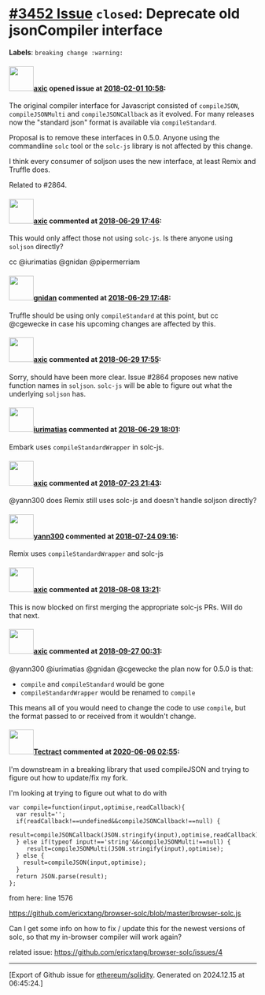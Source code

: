 # [\#3452 Issue](https://github.com/ethereum/solidity/issues/3452) `closed`: Deprecate old jsonCompiler interface
**Labels**: `breaking change :warning:`


#### <img src="https://avatars.githubusercontent.com/u/20340?v=4" width="50">[axic](https://github.com/axic) opened issue at [2018-02-01 10:58](https://github.com/ethereum/solidity/issues/3452):

The original compiler interface for Javascript consisted of `compileJSON`, `compileJSONMulti` and `compileJSONCallback` as it evolved. For many releases now the "standard json" format is available via `compileStandard`.

Proposal is to remove these interfaces in 0.5.0. Anyone using the commandline `solc` tool or the `solc-js` library is not affected by this change.

I think every consumer of soljson uses the new interface, at least Remix and Truffle does.

Related to #2864.

#### <img src="https://avatars.githubusercontent.com/u/20340?v=4" width="50">[axic](https://github.com/axic) commented at [2018-06-29 17:46](https://github.com/ethereum/solidity/issues/3452#issuecomment-401425872):

This would only affect those not using `solc-js`. Is there anyone using `soljson` directly?

cc @iurimatias @gnidan @pipermerriam

#### <img src="https://avatars.githubusercontent.com/u/151065?u=0fc51dca2aa80373f8d417e826ca8ef5568525f6&v=4" width="50">[gnidan](https://github.com/gnidan) commented at [2018-06-29 17:48](https://github.com/ethereum/solidity/issues/3452#issuecomment-401426414):

Truffle should be using only `compileStandard` at this point, but cc @cgewecke in case his upcoming changes are affected by this.

#### <img src="https://avatars.githubusercontent.com/u/20340?v=4" width="50">[axic](https://github.com/axic) commented at [2018-06-29 17:55](https://github.com/ethereum/solidity/issues/3452#issuecomment-401428180):

Sorry, should have been more clear. Issue #2864 proposes new native function names in `soljson`. `solc-js` will be able to figure out what the underlying `soljson` has.

#### <img src="https://avatars.githubusercontent.com/u/176720?u=4ce435619752ef274d1298a616946652bdafbe1e&v=4" width="50">[iurimatias](https://github.com/iurimatias) commented at [2018-06-29 18:01](https://github.com/ethereum/solidity/issues/3452#issuecomment-401429773):

Embark uses `compileStandardWrapper` in solc-js.

#### <img src="https://avatars.githubusercontent.com/u/20340?v=4" width="50">[axic](https://github.com/axic) commented at [2018-07-23 21:43](https://github.com/ethereum/solidity/issues/3452#issuecomment-407210900):

@yann300 does Remix still uses solc-js and doesn't handle soljson directly?

#### <img src="https://avatars.githubusercontent.com/u/6940742?v=4" width="50">[yann300](https://github.com/yann300) commented at [2018-07-24 09:16](https://github.com/ethereum/solidity/issues/3452#issuecomment-407338995):

Remix uses `compileStandardWrapper` and solc-js

#### <img src="https://avatars.githubusercontent.com/u/20340?v=4" width="50">[axic](https://github.com/axic) commented at [2018-08-08 13:21](https://github.com/ethereum/solidity/issues/3452#issuecomment-411403018):

This is now blocked on first merging the appropriate solc-js PRs. Will do that next.

#### <img src="https://avatars.githubusercontent.com/u/20340?v=4" width="50">[axic](https://github.com/axic) commented at [2018-09-27 00:31](https://github.com/ethereum/solidity/issues/3452#issuecomment-424915207):

@yann300 @iurimatias @gnidan @cgewecke the plan now for 0.5.0 is that:
- `compile` and `compileStandard` would be gone
- `compileStandardWrapper`  would be renamed to `compile`

This means all of you would need to change the code to use `compile`, but the format passed to or received from it wouldn't change.

#### <img src="https://avatars.githubusercontent.com/u/3859005?u=f4863d518451ebe42c16c776930e913335eb837b&v=4" width="50">[Tectract](https://github.com/Tectract) commented at [2020-06-06 02:55](https://github.com/ethereum/solidity/issues/3452#issuecomment-639964761):

I'm downstream in a breaking library that used compileJSON and trying to figure out how to update/fix my fork.

I'm looking at trying to figure out what to do with 

```
var compile=function(input,optimise,readCallback){
  var result='';
  if(readCallback!==undefined&&compileJSONCallback!==null) {
    result=compileJSONCallback(JSON.stringify(input),optimise,readCallback);
  } else if(typeof input!=='string'&&compileJSONMulti!==null) {
     result=compileJSONMulti(JSON.stringify(input),optimise);
  } else {
    result=compileJSON(input,optimise);
  }
  return JSON.parse(result);
};
```

from here: line 1576

https://github.com/ericxtang/browser-solc/blob/master/browser-solc.js

Can I get some info on how to fix / update this for the newest versions of solc, so that my in-browser compiler will work again?

related issue: https://github.com/ericxtang/browser-solc/issues/4


-------------------------------------------------------------------------------



[Export of Github issue for [ethereum/solidity](https://github.com/ethereum/solidity). Generated on 2024.12.15 at 06:45:24.]
